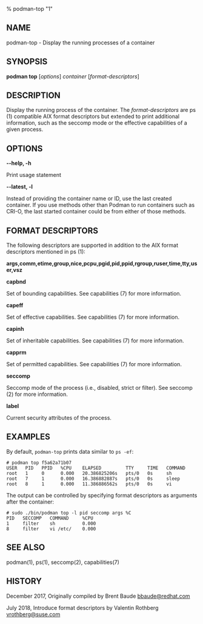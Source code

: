 % podman-top "1"

## NAME
podman\-top - Display the running processes of a container

## SYNOPSIS
**podman top** [*options*] *container* [*format-descriptors*]

## DESCRIPTION
Display the running process of the container. The *format-descriptors* are ps (1) compatible AIX format descriptors but extended to print additional information, such as the seccomp mode or the effective capabilities of a given process.

## OPTIONS

**--help, -h**

  Print usage statement

**--latest, -l**

Instead of providing the container name or ID, use the last created container. If you use methods other than Podman
to run containers such as CRI-O, the last started container could be from either of those methods.

## FORMAT DESCRIPTORS

The following descriptors are supported in addition to the AIX format descriptors mentioned in ps (1):

**args,comm,etime,group,nice,pcpu,pgid,pid,ppid,rgroup,ruser,time,tty,user,vsz**

**capbnd**

  Set of bounding capabilities. See capabilities (7) for more information.

**capeff**

  Set of effective capabilities. See capabilities (7) for more information.

**capinh**

  Set of inheritable capabilities. See capabilities (7) for more information.

**capprm**

  Set of permitted capabilities. See capabilities (7) for more information.

**seccomp**

  Seccomp mode of the process (i.e., disabled, strict or filter). See seccomp (2) for more information.

**label**

  Current security attributes of the process.

## EXAMPLES

By default, `podman-top` prints data similar to `ps -ef`:

```
# podman top f5a62a71b07
USER   PID   PPID   %CPU    ELAPSED         TTY     TIME   COMMAND
root   1     0      0.000   20.386825206s   pts/0   0s     sh
root   7     1      0.000   16.386882887s   pts/0   0s     sleep
root   8     1      0.000   11.386886562s   pts/0   0s     vi
```

The output can be controlled by specifying format descriptors as arguments after the container:

```
# sudo ./bin/podman top -l pid seccomp args %C
PID   SECCOMP   COMMAND     %CPU
1     filter    sh          0.000
8     filter    vi /etc/    0.000
```

## SEE ALSO
podman(1), ps(1), seccomp(2), capabilities(7)

## HISTORY
December 2017, Originally compiled by Brent Baude <bbaude@redhat.com>

July 2018, Introduce format descriptors by Valentin Rothberg <vrothberg@suse.com>
